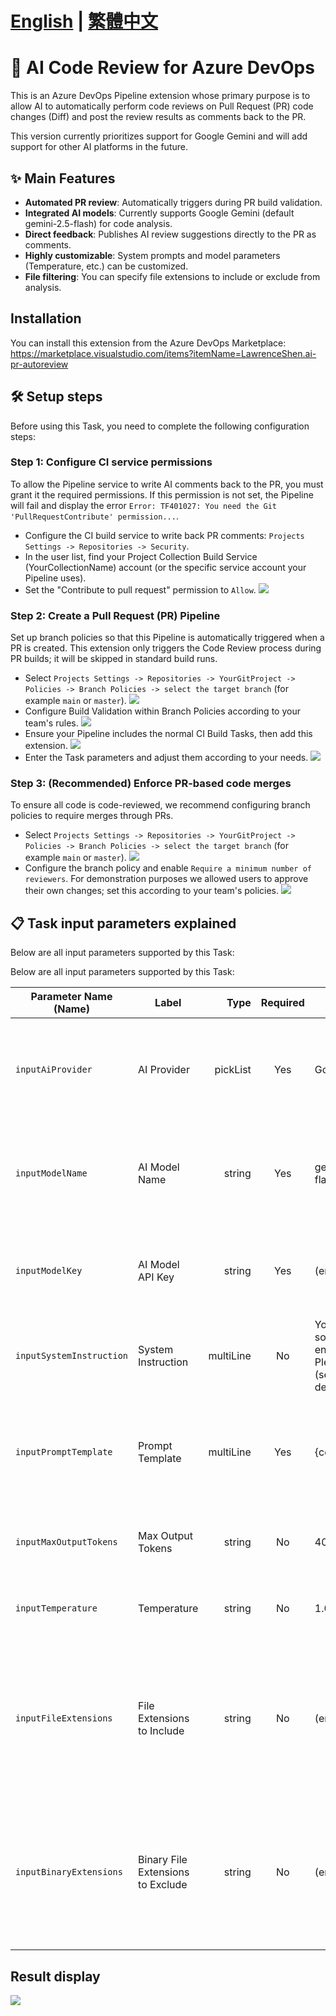 # [English](./README.md) | [繁體中文](https://github.com/lawrence8358/AI-PR-AutoReview/blob/main/README.zh-TW.md)

# 🤖 AI Code Review for Azure DevOps

This is an Azure DevOps Pipeline extension whose primary purpose is to allow AI to automatically perform code reviews on Pull Request (PR) code changes (Diff) and post the review results as comments back to the PR.

This version currently prioritizes support for Google Gemini and will add support for other AI platforms in the future.


## ✨ Main Features
+ **Automated PR review**: Automatically triggers during PR build validation.
+ **Integrated AI models**: Currently supports Google Gemini (default gemini-2.5-flash) for code analysis.
+ **Direct feedback**: Publishes AI review suggestions directly to the PR as comments.
+ **Highly customizable**: System prompts and model parameters (Temperature, etc.) can be customized.
+ **File filtering**: You can specify file extensions to include or exclude from analysis.


## Installation
You can install this extension from the Azure DevOps Marketplace: https://marketplace.visualstudio.com/items?itemName=LawrenceShen.ai-pr-autoreview


## 🛠️ Setup steps
Before using this Task, you need to complete the following configuration steps:

### Step 1: Configure CI service permissions
To allow the Pipeline service to write AI comments back to the PR, you must grant it the required permissions. If this permission is not set, the Pipeline will fail and display the error `Error: TF401027: You need the Git 'PullRequestContribute' permission...`.
+ Configure the CI build service to write back PR comments: `Projects Settings -> Repositories -> Security`.
+ In the user list, find your Project Collection Build Service (YourCollectionName) account (or the specific service account your Pipeline uses).
+ Set the "Contribute to pull request" permission to `Allow`.
![](https://raw.githubusercontent.com/lawrence8358/AI-PR-AutoReview/main/screenshots/RepoSecurity.png) 

### Step 2: Create a Pull Request (PR) Pipeline
Set up branch policies so that this Pipeline is automatically triggered when a PR is created. This extension only triggers the Code Review process during PR builds; it will be skipped in standard build runs.
+ Select `Projects Settings -> Repositories -> YourGitProject -> Policies -> Branch Policies -> select the target branch` (for example `main` or `master`).
![](https://raw.githubusercontent.com/lawrence8358/AI-PR-AutoReview/main/screenshots/CI3.png) 
+ Configure Build Validation within Branch Policies according to your team's rules.
![](https://raw.githubusercontent.com/lawrence8358/AI-PR-AutoReview/main/screenshots/CI4.png) 
+ Ensure your Pipeline includes the normal CI Build Tasks, then add this extension.
![](https://raw.githubusercontent.com/lawrence8358/AI-PR-AutoReview/main/screenshots/CI1.png) 
+ Enter the Task parameters and adjust them according to your needs.
![](https://raw.githubusercontent.com/lawrence8358/AI-PR-AutoReview/main/screenshots/CI2.png) 

### Step 3: (Recommended) Enforce PR-based code merges
To ensure all code is code-reviewed, we recommend configuring branch policies to require merges through PRs.
+ Select `Projects Settings -> Repositories -> YourGitProject -> Policies -> Branch Policies -> select the target branch` (for example `main` or `master`).
![](https://raw.githubusercontent.com/lawrence8358/AI-PR-AutoReview/main/screenshots/RepoPolicies1.png) 
+ Configure the branch policy and enable `Require a minimum number of reviewers`. For demonstration purposes we allowed users to approve their own changes; set this according to your team's policies.
![](https://raw.githubusercontent.com/lawrence8358/AI-PR-AutoReview/main/screenshots/RepoPolicies2.png) 
 

## 📋 Task input parameters explained
Below are all input parameters supported by this Task:

Below are all input parameters supported by this Task:

| Parameter Name (Name) | Label | Type | Required | Default | Description |
|---|---|---:|:---:|---|---|
| `inputAiProvider` | AI Provider | pickList | Yes | Google | Choose the AI platform to generate comments. Options: Google (Google Gemini). |
| `inputModelName` | AI Model Name | string | Yes | gemini-2.5-flash | Enter the model name for the selected AI platform. (Visible rule: inputAiProvider == Google) |
| `inputModelKey` | AI Model API Key | string | Yes | (empty) | Enter the API Key for the selected AI platform. (Visible rule: inputAiProvider == Google) |
| `inputSystemInstruction` | System Instruction | multiLine | No | You are a senior software engineer. Please help... (see Task defaults) | System-level instruction used to guide the AI model's behavior. |
| `inputPromptTemplate` | Prompt Template | multiLine | Yes | {code_changes} | Custom prompt template for the AI model. `{code_changes}` will be replaced with the actual code changes. |
| `inputMaxOutputTokens` | Max Output Tokens | string | No | 4096 | Maximum output token count for the AI model's response. |
| `inputTemperature` | Temperature | string | No | 1.0 | Temperature setting for the AI model, controlling randomness. |
| `inputFileExtensions` | File Extensions to Include | string | No | (empty) | Comma-separated list of file extensions to include in the Code Review analysis. If empty, all non-binary files are included by default. |
| `inputBinaryExtensions` | Binary File Extensions to Exclude | string | No | (empty) | Comma-separated list of binary file extensions to exclude from the Code Review analysis. Common binary types are excluded by default. |


## Result display
![](https://raw.githubusercontent.com/lawrence8358/AI-PR-AutoReview/main/screenshots/CI7.png)
